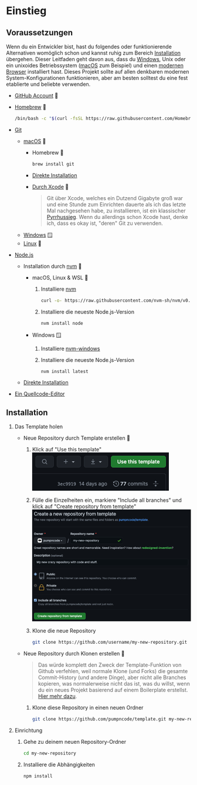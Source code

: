 # Einstieg

## Voraussetzungen

Wenn du ein Entwickler bist, hast du folgendes oder funktionierende Alternativen womöglich schon und kannst ruhig zum Bereich [Installation](#installation) übergehen. Dieser Leitfaden geht davon aus, dass du [Windows](https://www.microsoft.com/windows), Unix oder ein unixoides Betriebssystem ([macOS](https://www.apple.com/macos) zum Beispiel) und einen [modernen Browser](https://browsehappy.com/) installiert hast. Dieses Projekt sollte auf allen denkbaren modernen System-Konfigurationen funktionieren, aber am besten solltest du eine fest etablierte und beliebte verwenden.

- [GitHub Account](https://github.com/join) 💎
- [Homebrew](https://brew.sh/) 🍎

	```sh
	/bin/bash -c "$(curl -fsSL https://raw.githubusercontent.com/Homebrew/install/HEAD/install.sh)"
	```

- [Git](https://git-scm.com/)
	- [macOS](https://git-scm.com/download/mac) 🍎
		- Homebrew 💎

			```sh
			brew install git
			```
		
		- [Direkte Installation](https://sourceforge.net/projects/git-osx-installer/)
		- [Durch Xcode](https://developer.apple.com/xcode/) 🤡
			> Git über Xcode, welches ein Dutzend Gigabyte groß war und eine Stunde zum Einrichten dauerte als ich das letzte Mal nachgesehen habe, zu installieren, ist ein klassischer [Pyrrhussieg](https://de.wikipedia.org/wiki/Pyrrhussieg). Wenn du allerdings schon Xcode hast, denke ich, dass es okay ist, "deren" Git zu verwenden.
	- [Windows](https://git-scm.com/download/win) 🪟
	- [Linux](https://git-scm.com/download/linux) 🐧

- [Node.js](https://nodejs.org/)
	- Installation durch [nvm](https://github.com/nvm-sh/nvm) 💎
		- macOS, Linux & WSL 💎
			1. Installiere [nvm](https://github.com/nvm-sh/nvm)

				```sh
				curl -o- https://raw.githubusercontent.com/nvm-sh/nvm/v0.37.2/install.sh | bash
				```

			2. Installiere die neueste Node.js-Version

				```sh
				nvm install node
				````
		
		- Windows 🪟
			1. Installiere [nvm-windows](https://github.com/coreybutler/nvm-windows)
			2. Installiere die neueste Node.js-Version

				```sh
				nvm install latest
				```

	- [Direkte Installation](https://nodejs.org/en/download/current/)
- [Ein Quellcode-Editor](https://de.wikipedia.org/wiki/Liste_von_Texteditoren)

## Installation

1. Das Template holen
	- Neue Repository durch Template erstellen 💎
		1. Klick auf "Use this template"
			![Screenshot von "Use this template"-Button](../../../media/images/screenshot-use-template.png)
		2. Fülle die Einzelheiten ein, markiere "Include all branches" und klick auf "Create repository from template"
			![Screenshot vom "Create a new repository from template"-Bildschirm](../../../media/images/screenshot-create-from-template.png)
		3. Klone die neue Repository

			```sh
			git clone https://github.com/username/my-new-repository.git
			```

	- Neue Repository durch Klonen erstellen 🤡
		> Das würde komplett den Zweck der Template-Funktion von Github verfehlen, weil normale Klone (und Forks) die gesamte Commit-History (und andere Dinge), aber nicht alle Branches kopieren, was normalerweise nicht das ist, was du willst, wenn du ein neues Projekt basierend auf einem Boilerplate erstellst. [Hier mehr dazu](https://docs.github.com/en/free-pro-team@latest/github/creating-cloning-and-archiving-repositories/creating-a-repository-from-a-template#about-repository-templates).
		1. Klone diese Repository in einen neuen Ordner

			```sh
			git clone https://github.com/pumpncode/template.git my-new-repository
			```

2. Einrichtung
	1. Gehe zu deinem neuen Repository-Ordner

		```sh
		cd my-new-repository
		```

	2. Installiere die Abhängigkeiten

		```sh
		npm install
		```
